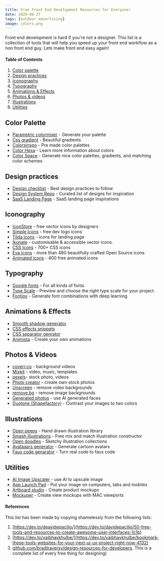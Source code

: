 ```yaml
---
title: Free Front End Development Resources for Everyone!
date: 2020-06-27
tags: [outdoor advertising]
image: colors.png
---
```


Front end development is hard if you're not a designer. This list is a collection of tools that will help you speed up your front end workflow as a non front end guy. Lets make front end easy again!

#### Table of Contents

1. [Color palette](#color-palette)
1. [Design practices](#design-practices)
1. [Iconography](#iconography)
1. [Typography](#typography)
1. [Animations & Effects](#animations--effects)
1. [Photos & videos](#photos--videos)
1. [Illustrations](#illustrations)
1. [Utilities](#utilities)

## Color Palette

- [Parametric colormixer](https://colormixer.web.app/) - Generate your palette
- [Css gradient](https://cssgradient.io/) - Beautiful gradients
- [Colorsinspo](https://colorsinspo.com/) - Pre made color palettes
- [Color Hexa](https://www.colorhexa.com/) - Learn more information about colors
- [Color Space](https://mycolor.space/) - Generate nice color palettes, gradients, and matching color schemes

## Design practices

- [Design checklist](https://www.checklist.design/) - Best design practices to follow 
- [Design System Repo](https://designsystemsrepo.com/design-systems-recent/) - Curated list of designs for inspiration
- [SaaS Landing Page](https://saaslandingpage.com/) - SaaS landing page inspirations

## Iconography

- [IconStore](https://iconstore.co/) - free vector icons by designers
- [Simple Icons](https://simpleicons.org/) - free dev logo icons
- [Tilda icons](https://tilda.cc/free-icons/) - icons for landing page
- [Ikonate](https://ikonate.com/) - customisable & accessible vector icons.
- [CSS Icons](https://css.gg/) - 700+ CSS icons
- [Eva icons](https://akveo.github.io/eva-icons/#/) - more than 480 beautifully crafted Open Source icons
- [Animated icons](https://icons8.com/animated-icons) - 400 free animated icons

## Typography

- [Google fonts](https://fonts.google.com/) - For all kinds of fonts
- [Type Scale](https://type-scale.com/) - Preview and choose the right type scale for your project.
- [Fontjoy](https://fontjoy.com/) - Generate font combinations with deep learning

## Animations & Effects

- [Smooth shadow generator](https://brumm.af/shadows)
- [CSS effects snippets](https://emilkowalski.github.io/css-effects-snippets/)
- [CSS separator genrator](https://wweb.dev/resources/css-separator-generator)
- [Animista](https://animista.net/) - Create your own animations


## Photos & Videos

- [coverr.co](https://coverr.co/) - background videos
- [Mixkit](https://mixkit.co/) - video, music, templates
- [pexels](https://www.pexels.com/)- stock photo, videos
- [Photo creator](https://photos.icons8.com/creator) - create own stock photos
- [Unscreen](https://www.unscreen.com/) - remove video backgrounds
- [remove.bg](https://www.remove.bg/) - remove image backgrounds
- [Generated photos](https://generated.photos/) - use AI generated faces
- [Duotone (Shapefactory)](https://duotone.shapefactory.co/) - Contrast your images to two colors

## Illustrations

- [Open peeps](https://duotone.shapefactory.co/) - Hand drawn illustration library
- [Smash illustrations](https://usesmash.com/) - Free mix and match illustration constructor
- [Open doodles](https://opendoodles.com/) - Sketchy illustration collections
- [Avataaars generator](https://getavataaars.com/) - Generate cartoon avatars
- [Faux code genarator](http://knutsynstad.com/fauxcode/) - Turn real code to faux code

## Utilities

- [AI Image Upscaler](https://icons8.com/upscaler) - use AI to upscale image
- [App Launch Pad](https://theapplaunchpad.com/mockup-generator/?device_type=iPhone) - Put your image on computers, tabs and mobiles
- [Artboard studio](https://artboard.studio/) - Create product mockups
- [Mockuper](https://mockuper.net/) - Create view mockups with MAC viewports

#### References

This list has been made by copying shamelessly from the following lists:
1. [https://dev.to/deavidepacilio/](https://dev.to/davidepacilio/50-free-tools-and-resources-to-create-awesome-user-interfaces-1c1b)
1. [https://dev.to/vaibhavkhulbe/](https://dev.to/vaibhavkhulbe/bookmark-these-tools-websites-for-your-next-ui-ux-project-right-now-4132)
1. [github.com/bradtraversy/design-resources-for-developers](https://github.com/bradtraversy/design-resources-for-developers). This is a complete list of every free thing for designing)



